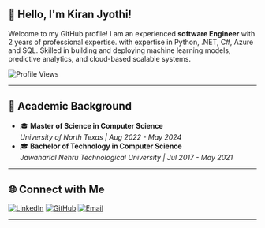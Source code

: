 ## 👋 Hello, I'm Kiran Jyothi!

Welcome to my GitHub profile! I am an experienced **software Engineer** with 2 years of professional expertise. with expertise in Python, .NET, C#, Azure and SQL. Skilled in building and deploying machine learning models, predictive analytics, and cloud-based scalable systems. 

![Profile Views](https://komarev.com/ghpvc/?username=Kiran-jyothi&color=brightgreen)

---

## 🌟 Academic Background

- 🎓 **Master of Science in Computer Science**   
  *University of North Texas | Aug 2022 - May 2024*  
- 🎓 **Bachelor of Technology in Computer Science**  
  *Jawaharlal Nehru Technological University | Jul 2017 - May 2021*  


---

## 🌐 Connect with Me

[![LinkedIn](https://img.shields.io/badge/-LinkedIn-blue?style=flat&logo=linkedin&logoColor=white)](https://www.linkedin.com/in/kiran-jyothi/)  [![GitHub](https://img.shields.io/badge/-GitHub-lightgrey?style=flat&logo=github&logoColor=white)](https://github.com/Kiran-jyothi) [![Email](https://img.shields.io/badge/-Email-red?style=flat&logo=gmail&logoColor=white)](mailto:boddulurikiranjyothi985@gmail.com)  

---
